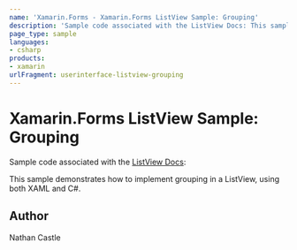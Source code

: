 ```yaml
---
name: 'Xamarin.Forms - Xamarin.Forms ListView Sample: Grouping'
description: 'Sample code associated with the ListView Docs: This sample demonstrates how to implement grouping in a ListView, using both XAML and C.'
page_type: sample
languages:
- csharp
products:
- xamarin
urlFragment: userinterface-listview-grouping
---
```

# Xamarin.Forms ListView Sample: Grouping

Sample code associated with the [ListView Docs](http://developer.xamarin.com/guides/cross-platform/xamarin-forms/user-interface/listview/):

This sample demonstrates how to implement grouping in a ListView, using both XAML and C#. 

## Author
Nathan Castle
